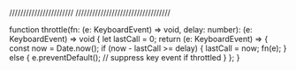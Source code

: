 ///////////////////////
//////////////////////////////////






function throttle(fn: (e: KeyboardEvent) => void, delay: number): (e: KeyboardEvent) => void {
  let lastCall = 0;
  return (e: KeyboardEvent) => {
    const now = Date.now();
    if (now - lastCall >= delay) {
      lastCall = now;
      fn(e);
    } else {
      e.preventDefault(); // suppress key event if throttled
    }
  };
}







